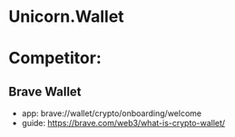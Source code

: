 # Unicorn.Wallet
# Competitor:
## Brave Wallet
- app: brave://wallet/crypto/onboarding/welcome
- guide: https://brave.com/web3/what-is-crypto-wallet/

